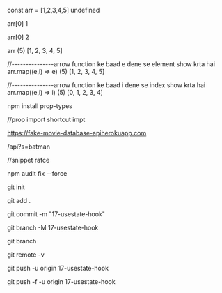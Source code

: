 const arr = [1,2,3,4,5]
undefined

arr[0]
1

arr[0]
2

arr
(5) [1, 2, 3, 4, 5]

//---------------arrow function ke baad e dene se element show krta hai
arr.map((e,i) => e)
(5) [1, 2, 3, 4, 5]


//---------------arrow function ke baad i dene se index show krta hai
arr.map((e,i) => i)
(5) [0, 1, 2, 3, 4]


npm install prop-types

//prop import shortcut
impt

https://fake-movie-database-apiherokuapp.com

/api?s=batman

//snippet
rafce

npm audit fix --force

git init

git add .

git commit -m "17-usestate-hook"

git branch -M 17-usestate-hook

git branch

git remote -v

git push -u origin 17-usestate-hook

git push -f -u origin 17-usestate-hook